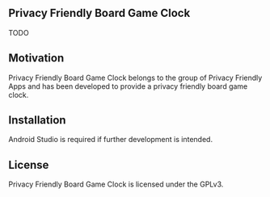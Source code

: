 ## Privacy Friendly Board Game Clock

TODO

## Motivation

Privacy Friendly Board Game Clock belongs to the group of Privacy Friendly Apps and has been developed to provide a privacy friendly board game clock.

## Installation

Android Studio is required if further development is intended. 

## License

Privacy Friendly Board Game Clock is licensed under the GPLv3.
